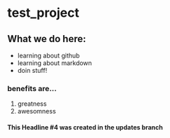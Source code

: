 # test_project

## What we do here:

- learning about github
- learning about markdown
- doin stuff!

### benefits are...

1. greatness
2. awesomness

#### This Headline #4 was created in the updates branch